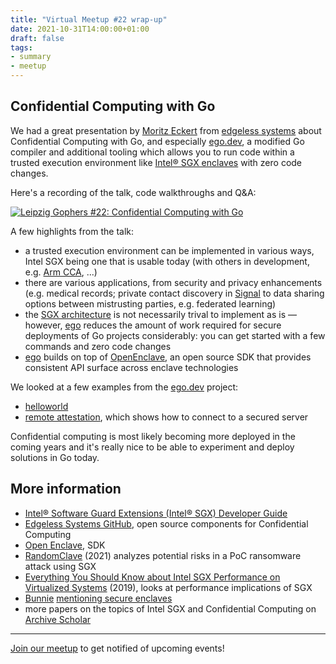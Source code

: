 ```yaml
---
title: "Virtual Meetup #22 wrap-up"
date: 2021-10-31T14:00:00+01:00
draft: false
tags:
- summary
- meetup
---
```


## Confidential Computing with Go

We had a great presentation by [Moritz Eckert](https://twitter.com/m1ghtymo)
from [edgeless systems](https://edgeless.systems) about Confidential Computing
with Go, and especially [ego.dev](https://ego.dev), a modified Go compiler and
additional tooling which allows you to run code within a trusted execution
environment like [Intel® SGX
enclaves](https://en.wikipedia.org/wiki/Software_Guard_Extensions) with zero
code changes.

Here's a recording of the talk, code walkthroughs and Q&A:

[![Leipzig Gophers #22: Confidential Computing with Go](https://img.youtube.com/vi/oycZLZdI8s8/0.jpg)](https://www.youtube.com/watch?v=oycZLZdI8s8)

A few highlights from the talk:

* a trusted execution environment can be implemented in various ways, Intel SGX
  being one that is usable today (with others in development, e.g. [Arm
  CCA](https://www.arm.com/company/news/2021/06/arm-cca-will-put-confidential-compute-in-the-hands-of-every-developer), ...)
* there are various applications, from security and privacy enhancements (e.g.
  medical records; private contact discovery in
  [Signal](https://github.com/signalapp/ContactDiscoveryService) to data
  sharing options between mistrusting parties, e.g. federated learning)
* the [SGX
  architecture](https://sgx101.gitbook.io/sgx101/sgx-bootstrap/overview) is
not necessarily trival to implement as is &mdash; however, [ego](https://www.ego.dev/) reduces the amount of
work required for secure deployments of Go projects considerably: you can get started with a few commands and zero code changes
* [ego](https://ego.dev) builds on top of [OpenEnclave](https://openenclave.io/sdk/), an open source SDK that provides consistent API surface across enclave technologies

We looked at a few examples from the [ego.dev](https://github.com/edgelesssys/ego) project:

* [helloworld](https://github.com/edgelesssys/ego/tree/master/samples/helloworld)
* [remote attestation](https://github.com/edgelesssys/ego/tree/master/samples/remote_attestation), which shows how to connect to a secured server

Confidential computing is most likely becoming more deployed in the coming
years and it's really nice to be able to experiment and deploy solutions in Go
today.

## More information

* [Intel® Software Guard Extensions (Intel® SGX) Developer Guide](https://download.01.org/intel-sgx/linux-2.2/docs/Intel_SGX_Developer_Guide.pdf)
* [Edgeless Systems GitHub](https://github.com/edgelesssys), open source components for Confidential Computing
* [Open Enclave](https://openenclave.io), SDK
* [RandomClave](https://arxiv.org/abs/2107.09470) (2021) analyzes potential risks in a PoC ransomware attack using SGX
* [Everything You Should Know about Intel SGX Performance on Virtualized Systems](https://hal.archives-ouvertes.fr/hal-02947792/document) (2019), looks at performance implications of SGX
* [Bunnie](https://www.bunniestudios.com/) [mentioning secure enclaves](https://youtu.be/Fw5FEuGRrLE?t=534)
* more papers on the topics of Intel SGX and Confidential Computing on [Archive Scholar](https://scholar.archive.org/search?q=%22intel+sgx%22+OR+%22confidential+computing%22&sort_order=time_desc)


----

[Join our meetup](https://www.meetup.com/Leipzig-Golang) to get notified of
upcoming events!


